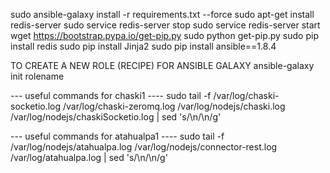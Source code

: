 sudo ansible-galaxy install -r requirements.txt --force
sudo apt-get install redis-server
sudo service redis-server stop
sudo service redis-server start
wget https://bootstrap.pypa.io/get-pip.py 
sudo python get-pip.py
sudo pip install redis
sudo pip install Jinja2
sudo pip install ansible==1.8.4

TO CREATE A NEW ROLE (RECIPE) FOR ANSIBLE GALAXY
ansible-galaxy init rolename


--- useful commands for chaski1 ----
sudo tail -f /var/log/chaski-socketio.log /var/log/chaski-zeromq.log /var/log/nodejs/chaski.log /var/log/nodejs/chaskiSocketio.log | sed 's/\\n/\n/g'


--- useful commands for atahualpa1 ----
sudo tail -f /var/log/nodejs/atahualpa.log /var/log/nodejs/connector-rest.log /var/log/atahualpa.log | sed 's/\\n/\n/g'
